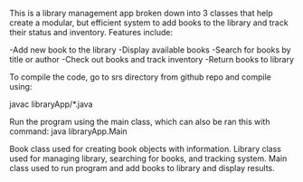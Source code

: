 This is a library management app broken down into 3 classes that help create a modular, but efficient system to add books to the library and track their status and inventory. Features include:

-Add new book to the library
-Display available books
-Search for books by title or author
-Check out books and track inventory
-Return books to library 

To compile the code, go to srs directory from github repo and compile using:

javac libraryApp/*.java

Run the program using the main class, which can also be ran this with command:
java libraryApp.Main

Book class used for creating book objects with information.
Library class used for managing library, searching for books, and tracking system.
Main class used to run program and add books to library and display results.
